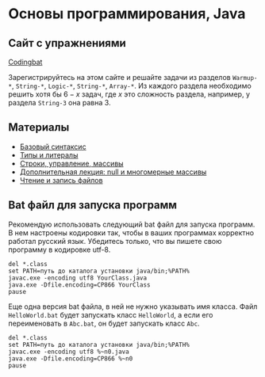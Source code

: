 # Основы программирования, Java

## Сайт с упражнениями

[Codingbat](http://codingbat.com)

Зарегистрируйтесь на этом сайте и решайте задачи из разделов
`Warmup-*`, `String-*`, `Logic-*`, `String-*`, `Array-*`.
Из каждого раздела необходимо решить хотя бы $6 - x$ задач, где
$x$ это сложность раздела, например, у раздела `String-3` она равна 3.  

## Материалы
* [Базовый синтаксис](basic-syntax.md)
* [Типы и литералы](lecture1-types-literals.md)
* [Строки, управление, массивы](lecture2-strings-if-for-functions-arrays.md)
* [Дополнительная лекция: null и многомерные массивы](null-and-multidimensional-arrays.md)
* [Чтение и запись файлов](lecture3-io.md)

## Bat файл для запуска программ
Рекомендую использовать следующий bat файл для запуска программ. В нем настроены кодировки так, чтобы в ваших программах
корректно работал русский язык. Убедитесь только, что вы пишете свою программу в кодировке utf-8.

    del *.class
    set PATH=путь до каталога установки java/bin;%PATH%
    javac.exe -encoding utf8 YourClass.java
    java.exe -Dfile.encoding=CP866 YourClass
    pause

Еще одна версия bat файла, в ней не нужно указывать имя класса. Файл `HelloWorld.bat` будет запускать класс `HelloWorld`,
а если его переименовать в `Abc.bat`, он будет запускать класс `Abc`.

    del *.class
    set PATH=путь до каталога установки java/bin;%PATH%
    javac.exe -encoding utf8 %~n0.java
    java.exe -Dfile.encoding=CP866 %~n0
    pause
